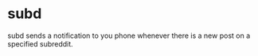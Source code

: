 # subd

subd sends a notification to you phone whenever there is a new post on a specified subreddit.

